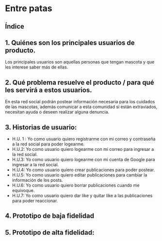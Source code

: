# Entre patas

## Índice
## 1. Quiénes son los principales usuarios de producto.

Los principales usuarios son aquellas personas que tengan mascota y que les interese saber más de ellas.
## 2. Qué problema resuelve el producto / para qué les servirá a estos usuarios.

En esta red social podrán postear información necesaria para los cuidados de las mascotas, además comunicar a esta comunidad si están extraviados, necesitan ayuda o deseen realizar alguna denuncia.

## 3. Historias de usuario:

  - H.U. 1 : Yo como usuario quiero registrarme con mi correo y contraseña a la red social para poder logearme.
  - H.U.2: Yo como usuario quiero logearme con mi correo para ingresar a la red social.
  - H.U.3: Yo como usuario quiero logearme con mi cuenta de Google para ingresar a la red social.
  - H.U.4: Yo como usuario quiero crear publicaciones para poder postear.
  - H.U.5: Yo como usuario quiero editar publicaciones para cambiar la información de los posts.
  - H.U.6: Yo como usuario quiero borrar publicaciones cuando me equivoque.
  - H.U.7: Yo como usuario quiero dar like y quitar like a las publicaciones para poder reaccionar.

## 4. Prototipo de baja fidelidad

## 5. Prototipo de alta fidelidad:
